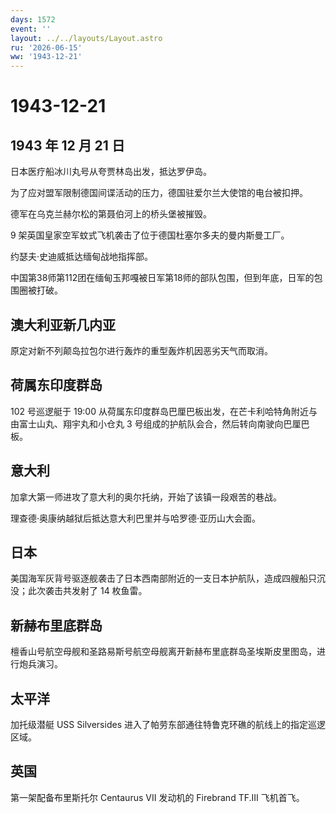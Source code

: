 ```yaml
---
days: 1572
event: ''
layout: ../../layouts/Layout.astro
ru: '2026-06-15'
ww: '1943-12-21'
---
```


# 1943-12-21

## 1943 年 12 月 21 日

日本医疗船冰川丸号从夸贾林岛出发，抵达罗伊岛。

为了应对盟军限制德国间谍活动的压力，德国驻爱尔兰大使馆的电台被扣押。

德军在乌克兰赫尔松的第聂伯河上的桥头堡被摧毁。

9 架英国皇家空军蚊式飞机袭击了位于德国杜塞尔多夫的曼内斯曼工厂。

约瑟夫·史迪威抵达缅甸战地指挥部。

中国第38师第112团在缅甸玉邦嘎被日军第18师的部队包围，但到年底，日军的包围圈被打破。

## 澳大利亚新几内亚

原定对新不列颠岛拉包尔进行轰炸的重型轰炸机因恶劣天气而取消。

## 荷属东印度群岛

102 号巡逻艇于 19:00
从荷属东印度群岛巴厘巴板出发，在芒卡利哈特角附近与由富士山丸、翔宇丸和小仓丸
3 号组成的护航队会合，然后转向南驶向巴厘巴板。

## 意大利

加拿大第一师进攻了意大利的奥尔托纳，开始了该镇一段艰苦的巷战。

理查德·奥康纳越狱后抵达意大利巴里并与哈罗德·亚历山大会面。

## 日本

美国海军灰背号驱逐舰袭击了日本西南部附近的一支日本护航队，造成四艘船只沉没；此次袭击共发射了
14 枚鱼雷。

## 新赫布里底群岛

檀香山号航空母舰和圣路易斯号航空母舰离开新赫布里底群岛圣埃斯皮里图岛，进行炮兵演习。

## 太平洋

加托级潜艇 USS Silversides
进入了帕劳东部通往特鲁克环礁的航线上的指定巡逻区域。

## 英国

第一架配备布里斯托尔 Centaurus VII 发动机的 Firebrand TF.III
飞机首飞。